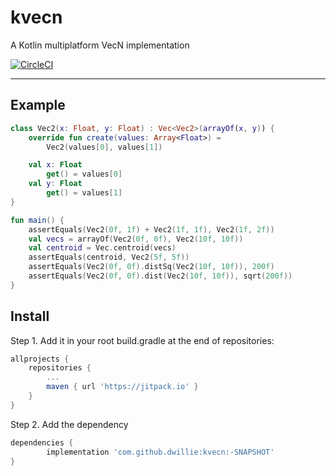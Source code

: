 # kvecn
A Kotlin multiplatform VecN implementation 

[![CircleCI](https://circleci.com/gh/dwillie/kvecn.svg?style=svg)](https://circleci.com/gh/dwillie/kvecn)

--------------------------

## Example

```kotlin
class Vec2(x: Float, y: Float) : Vec<Vec2>(arrayOf(x, y)) {
    override fun create(values: Array<Float>) =
        Vec2(values[0], values[1])

    val x: Float
        get() = values[0]
    val y: Float
        get() = values[1]
}

fun main() {
    assertEquals(Vec2(0f, 1f) + Vec2(1f, 1f), Vec2(1f, 2f))
    val vecs = arrayOf(Vec2(0f, 0f), Vec2(10f, 10f))
    val centroid = Vec.centroid(vecs)
    assertEquals(centroid, Vec2(5f, 5f))
    assertEquals(Vec2(0f, 0f).distSq(Vec2(10f, 10f)), 200f)
    assertEquals(Vec2(0f, 0f).dist(Vec2(10f, 10f)), sqrt(200f))
}
```

## Install


Step 1. Add it in your root build.gradle at the end of repositories:

```gradle
allprojects {
    repositories {
        ...
        maven { url 'https://jitpack.io' }
    }
}
```

Step 2. Add the dependency

```gradle
dependencies {
        implementation 'com.github.dwillie:kvecn:-SNAPSHOT'
}
```

